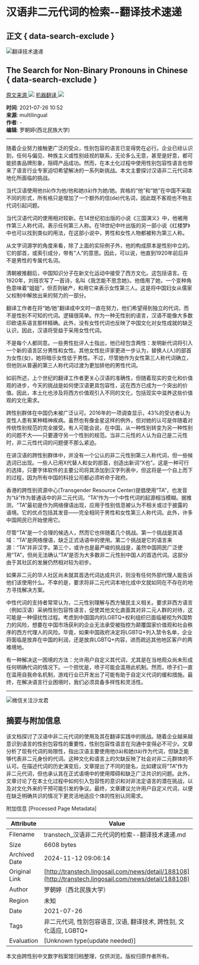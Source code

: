 # 汉语非二元代词的检索--翻译技术速递

## 正文 { data-search-exclude }


![翻译技术速递](http://transtech.lingosail.com/static/img/frontend/to-phone-introduce.png)

## The Search for Non-Binary Pronouns in Chinese { data-search-exclude }

[原文来源 ![](http://transtech.lingosail.com/static/img/frontend/news/source-logos/multilingual.png)](https://multilingual.com/the-search-for-non-binary-pronouns-in-chinese/)  [机器翻译 ![](http://transtech.lingosail.com/static/img/frontend/news/shangque-logo.png)](http://nmt.shangque.com/finance.html) 

**时间**: 2021-07-26 10:52  
**来源**: multilingual  
**作者**: -  
**编辑**: 罗朝婷(西北民族大学)

---

随着企业努力接触更广泛的受众，性别包容的语言已变得势在必行。企业已经认识到，任何与偏见、种族主义或性别歧视的联系，无论多么无意，甚至是好意，都可能损害品牌形象，阻碍产品成功。然而，在本土化过程中使用性别包容性语言也带来了语言行业专家迫切希望解决的一系列新挑战。本文主要探讨汉语非二元代词本地化所面临的挑战。

当代汉语使用他(tā)作为他/他和她(tā)作为她/她。宾格的“他”和“她”在中国不采取不同的形式，所有格只是增加了一个额外的信(de)代名词，因此既不客观也不物主代词引起问题。

当代汉语代词的使用相对较新。在14世纪初出版的小说《三国演义》中，他被用作第三人称代词，表示任何第三人称。在18世纪中叶出版的另一部小说《红楼梦》中也可以找到类似的用法，在这部小说中，男性和女性人物都被称为第三人称。

从文字词源学的角度来看，除了上面的实际例子外，他的构成原本是性别中立的。它的部首，或索引成分，带有“人”的意思。因此，可以说，他直到1920年前后并不是男性的专属代名词。

清朝被推翻后，中国知识分子在新文化运动中接受了西方文化。这包括语言。在1920年，刘班农写了一首诗，名叫《我怎能不思念她》。他借用了她，一个变种角色意味着“姐姐”，但否则破产，和用它来表示女性第三人。这是将中国妇女从儒家父权制中解放出来的努力的一部分。

翻译工作者在将“她/她”翻译成中文时一直在努力，他们希望得到独立的代词，而不是性别不可知的代词。逻辑很简单。作为一种无性别的语言，汉语不能像大多数印欧语系语言那样精确。此外，没有女性代词也反映了中国文化对女性成就的缺乏认识，因此，汉语将受益于采用女性代词。

不是每个人都同意。一些男性批评人士指出，他已经包含两性：发明新代词将引入一个新的语言区分男性和女性。其他女性批评家更进一步认为，替换人(人)的部首为女性(女)，她将暗示女性低于男性。不过，尽管她作为女性第三人称代词确立，但他则从普遍的第三人称代词过渡为更加排他的男性代词。

如前所述，上个世纪的翻译工作者更关心汉语的准确性，但随着现实的变化和价值观的进步，今天的挑战是如何使汉语更具包容性，这在西方已成为一个突出的价值。因此，本土化也涉及将西方价值观引入不同的文化，包括现实中滋养这些价值观的文化需求。

跨性别群体在中国仍未被广泛认可。2016年的一项调查显示，43%的受访者认为变性人患有某种精神疾病。虽然也有像金星这样的例外，但对她的认可是伴随着对传统性别规范的完全接受。有人可能会说，在中国，从一种性别转变为另一种性别的问题不大——只要遵守另一个性别的规范。当非二元性的人认为自己是二元性时，非二元性代词的问题便不那么紧迫。

在讲汉语的跨性别群体中，并没有一个公认的非二元性别第三人称代词，但一些候选词已出现。一些人已用X代替人和女的部首，创造出新词“X也”。这是一种可行的选择，只要字体软件的主要公司将其添加到汉字列表中，但这将是一个自上而下的过程，因为所有中国的科技公司都必须听命于政府。

香港的跨性别资源中心(Transgender Resource Center)提倡使用“TA”，也发音为“tā”作为普通话中的非二元代词。“TA”作为一个中性代词的起源相当模糊。据推测，“TA”最初是作为网络俚语出现，应用于性别信息被认为不相关或过于披露的语境。它的优点包括其发音——完全相同于男性和女性第三人称代词。此外，许多中国网民已开始使用它。

尽管“TA”是一个合理的候选人，然而它也伴随着几个挑战。第一个挑战是其语域：“TA”是网络俚语，缺乏正式话语中的使用。第二个挑战是它的语言来源：“TA”并非汉字。第三个，或许也是最严峻的挑战是，虽然中国网民广泛使用“TA”，但尚无法确认“TA”是否为大多数非二元性别中国人的首选代词。这部分由于其社区的发展仍然相对较为初步。

如果非二元的华人社区尚未就其首选代词达成共识，则没有任何外部代理人能告诉他们该使用什么。不幸的是，要求将非二元代词本地化成中文就如同在不存在的地方寻找解决方案。

中性代词的支持者常常认为，二元性别理解与西方殖民主义相关。要求非西方语言（例如汉语）采纳性别包容性语言，促使其他文化直面其对非二元人群的对待，这可能是一种侵扰性过程。考虑到中国国内的LGBTQ+权利组织已面临被视为外国势力的风险，想要在中国市场获利的企业无法承受被指控为颠覆国家价值观和社会秩序的西方代理人的风险。毕竟，如果中国政府决定将LGBTQ+列入禁令名单，企业将面临是放弃在中国的利润，还是放弃LGBTQ+内容，进而疏远其他地区客户的两难境地。

有一种解决这一困境的方法：允许用户自定义其代词，尤其是在当地观众尚未形成任何明确代词的情况下。一个担忧是，喷子可能会滥用此机制。然而，喷子们一直在滥用自我命名机制，游戏行业已开发出了可能有助于自定义代词的缓和措施。最终，在解决语言行业困境时，我们必须具备多样性和灵活性。

---

![微信关注沙龙君](http://transtech.lingosail.com/static/img/frontend/news/shalongwechatCode.jpg)

## 摘要与附加信息

<!-- tcd_abstract -->
该文档探讨了汉语中非二元代词的使用及其在翻译实践中的挑战。随着企业越来越意识到语言的性别包容性的重要性，性别包容性语言在沟通中变得必不可少。文章分析了现有代词的局限性，指出汉语主要使用他(tā)和她(tā)作为代词，但缺乏能够代表非二元身份的代词。这种文化和语言上的欠缺反映了社会对非二元群体的不认可。在描述代词的历史演变后，文章提出了不同的提名，比如建议将“TA”作为非二元代词，但也承认其在正式语境中的使用障碍和缺乏广泛共识的问题。此外，文章讨论了在本土化过程中如何引入包容性的意识和对非法定语言的潜在挑战，以及对文化外来的干预可能引发的争议。最终，文章建议允许用户自定义代词，以便在缺乏明确共识的情况下更灵活地适应个体的性别认同需求。
<!-- tcd_abstract_end -->

附加信息 [Processed Page Metadata]

| Attribute       | Value                                  |
|-----------------|----------------------------------------|
| Filename        | transtech_汉语非二元代词的检索--翻译技术速递.md                             |
| Size            | 6608 bytes                           |
| Archived Date   | 2024-11-12 09:06:14                             |
| Original Link   | [http://transtech.lingosail.com/news/detail/188108](http://transtech.lingosail.com/news/detail/188108)                       |
| Author          | 罗朝婷（西北民族大学）                               |
| Region          | 未知                               |
| Date            | 2021-07-26                                 |
| Tags            | 非二元代词, 性别包容语言, 汉语, 翻译技术, 跨性别, 文化适应, LGBTQ+                                 |
| Evaluation            | [Unknown type(update needed)]                                 |
<!-- tcd_table_end -->

本文由跨性别中文数字档案馆归档整理，仅供浏览。版权归原作者所有。
